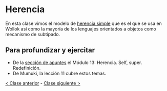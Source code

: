 # Herencia

En esta clase vimos el modelo de [herencia simple](http://wiki.uqbar.org/wiki/articles/herencia.html) que es el que se usa en Wollok así como la mayoría de los lenguajes orientados a objetos como mecanismo de subtipado.

## Para profundizar y ejercitar

- De la [sección de apuntes](http://www.pdep.com.ar/material/apuntes) el Módulo 13: Herencia. Self, super. Redefinición.
- De Mumuki, la lección 11 cubre estos temas.

[< Clase anterior](https://github.com/pdep-mit/bitacora-de-clase/blob/master/clase-21.md) - [Clase siguiente >](https://github.com/pdep-mit/bitacora-de-clase/blob/master/clase-23.md)
